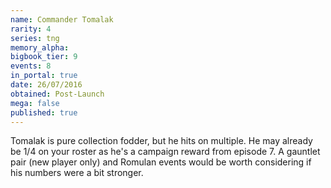 ```yaml
---
name: Commander Tomalak
rarity: 4
series: tng
memory_alpha:
bigbook_tier: 9
events: 8
in_portal: true
date: 26/07/2016
obtained: Post-Launch
mega: false
published: true
---
```


Tomalak is pure collection fodder, but he hits on multiple. He may already be 1/4 on your roster as he's a campaign reward from episode 7. A gauntlet pair (new player only) and Romulan events would be worth considering if his numbers were a bit stronger.
